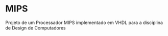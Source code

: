 # MIPS
Projeto de um Processador MIPS implementado em VHDL para a disciplina de Design de Computadores
